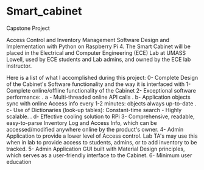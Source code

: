 # Smart_cabinet
Capstone Project

Access Control and Inventory Management Software Design and Implementation with Python on Raspberry Pi 4.
The Smart Cabinet will be placed in the Electrical and Computer Engineering (ECE) Lab at UMASS Lowell, used by ECE students and Lab admins, and owned by the ECE lab instructor.

Here is a list of what I accomplished during this project:
0- Complete Design of the Cabinet's Software functionality and the way it is interfaced with
1- Complete online/offline functionality of the Cabinet
2- Exceptional software performance:
.    a - Multi-threaded online API calls
.    b- Application objects sync with online Access info every 1-2 minutes: objects always up-to-date
.    c- Use of Dictionaries (look-up tables): Constant-time search - Highly scalable.
.    d- Effective cooling solution to RPi
3- Comprehensive, readable, easy-to-parse Inventory Log and Access Info, which can be accessed/modified anywhere online by the product's owner.
4- Admin Application to provide a lower level of Access control. Lab TA's may use this when in lab to provide access to students, admins, or to add inventory to be tracked.
5- Admin Application GUI built with Material Design principles, which serves as a user-friendly interface to the Cabinet. 
6- Minimum user education
